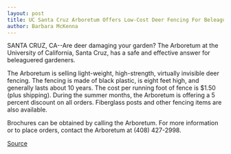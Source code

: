 ```yaml
---
layout: post
title: UC Santa Cruz Arboretum Offers Low-Cost Deer Fencing For Beleaguered Gardeners
author: Barbara McKenna
---
```


SANTA CRUZ, CA--Are deer damaging your garden? The Arboretum at the University of California, Santa Cruz, has a safe and effective answer for beleaguered gardeners.

The Arboretum is selling light-weight, high-strength, virtually invisible deer fencing. The fencing is made of black plastic, is eight feet high, and generally lasts about 10 years. The cost per running foot of fence is $1.50 (plus shipping). During the summer months, the Arboretum is offering a 5 percent discount on all orders. Fiberglass posts and other fencing items are also available.

Brochures can be obtained by calling the Arboretum. For more information or to place orders, contact the Arboretum at (408) 427-2998.

[Source](http://www1.ucsc.edu/news_events/press_releases/archive/97-98/06-98/062598-UCSC_arboretum_offe.html "Permalink to 062598-UCSC_arboretum_offe")

